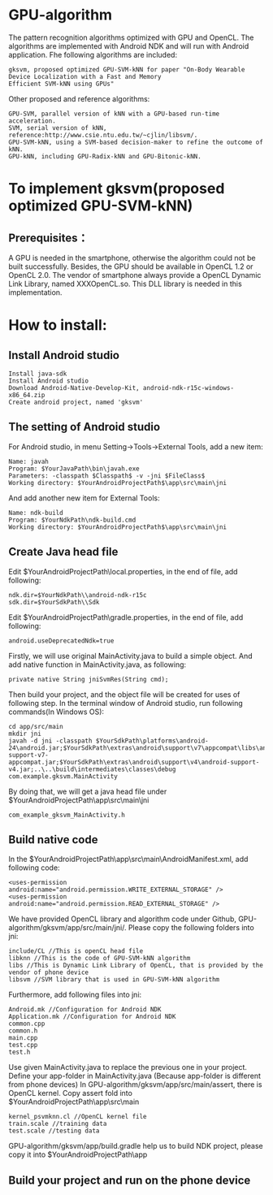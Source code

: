 # GPU-algorithm
The pattern recognition algorithms optimized with GPU and OpenCL. The algorithms are implemented with Android NDK and will run with Android application. Fhe following algorithms are included:
```
gksvm, proposed optimized GPU-SVM-kNN for paper "On-Body Wearable Device Localization with a Fast and Memory
Efficient SVM-kNN using GPUs"
```
Other proposed and reference algorithms:
```
GPU-SVM, parallel version of kNN with a GPU-based run-time acceleration. 
SVM, serial version of kNN, reference:http://www.csie.ntu.edu.tw/~cjlin/libsvm/.
GPU-SVM-kNN, using a SVM-based decision-maker to refine the outcome of kNN.
GPU-kNN, including GPU-Radix-kNN and GPU-Bitonic-kNN.

```

# To implement gksvm(proposed optimized GPU-SVM-kNN)
## Prerequisites：
A GPU is needed in the smartphone, otherwise the algorithm could not be built successfully. Besides, the GPU should be available in OpenCL 1.2 or OpenCL 2.0. The vendor of smartphone always provide a OpenCL Dynamic Link Library, named XXXOpenCL.so. This DLL library is needed in this implementation. 


# How to install:
## Install Android studio
```
Install java-sdk
Install Android studio
Download Android-Native-Develop-Kit, android-ndk-r15c-windows-x86_64.zip
Create android project, named 'gksvm'
```
## The setting of Android studio 
For Android studio, in menu Setting->Tools->External Tools, add a new item:
```
Name: javah
Program: $YourJavaPath\bin\javah.exe
Parameters: -classpath $Classpath$ -v -jni $FileClass$
Working directory: $YourAndroidProjectPath$\app\src\main\jni
```
And add another new item for External Tools:
```
Name: ndk-build
Program: $YourNdkPath\ndk-build.cmd
Working directory: $YourAndroidProjectPath$\app\src\main\jni
```

## Create Java head file
Edit $YourAndroidProjectPath\local.properties, in the end of file, add following:
```
ndk.dir=$YourNdkPath\\android-ndk-r15c
sdk.dir=$YourSdkPath\\Sdk 
```
Edit $YourAndroidProjectPath\gradle.properties, in the end of file, add following:
```
android.useDeprecatedNdk=true
```
Firstly, we will use original MainActivity.java to build a simple object. And add native function in MainActivity.java, as following:
```
private native String jniSvmRes(String cmd);
```
Then build your project, and the object file will be created for uses of following step. In the terminal window of Android studio, run following commands(In Windows OS):
```
cd app/src/main
mkdir jni
javah -d jni -classpath $YourSdkPath\platforms\android-24\android.jar;$YourSdkPath\extras\android\support\v7\appcompat\libs\android-support-v7-appcompat.jar;$YourSdkPath\extras\android\support\v4\android-support-v4.jar;..\..\build\intermediates\classes\debug com.example.gksvm.MainActivity
```
By doing that, we will get a java head file under $YourAndroidProjectPath\app\src\main\jni
```
com_example_gksvm_MainActivity.h
```

## Build native code
In the $YourAndroidProjectPath\app\src\main\AndroidManifest.xml, add following code:
```
<uses-permission android:name="android.permission.WRITE_EXTERNAL_STORAGE" />
<uses-permission android:name="android.permission.READ_EXTERNAL_STORAGE" />
```
We have provided OpenCL library and algorithm code under Github, GPU-algorithm/gksvm/app/src/main/jni/. Please copy the following folders into jni:
```
include/CL //This is openCL head file
libknn //This is the code of GPU-SVM-kNN algorithm
libs //This is Dynamic Link Library of OpenCL, that is provided by the vendor of phone device 
libsvm //SVM library that is used in GPU-SVM-kNN algorithm
```
Furthermore, add following files into jni:
```
Android.mk //Configuration for Android NDK
Application.mk //Configuration for Android NDK
common.cpp
common.h
main.cpp
test.cpp
test.h
```
Use given MainActivity.java to replace the previous one in your project.
Define your app-folder in MainActivity.java (Because app-folder is different from phone devices)
In GPU-algorithm/gksvm/app/src/main/assert, there is OpenCL kernel. Copy assert fold into $YourAndroidProjectPath\app\src\main
```
kernel_psvmknn.cl //OpenCL kernel file
train.scale //training data
test.scale //testing data
```
GPU-algorithm/gksvm/app/build.gradle help us to build NDK project, please copy it into $YourAndroidProjectPath\app

## Build your project and run on the phone device




